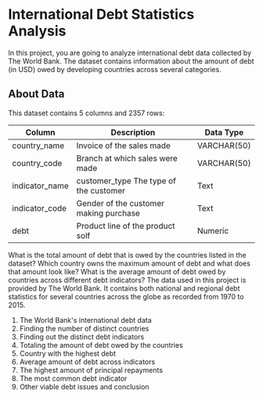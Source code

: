 # International Debt Statistics Analysis

In this project, you are going to analyze international debt data collected by The World Bank. The dataset contains information about the amount of debt (in USD) owed by developing countries across several categories.

## About Data
This dataset contains 5 columns and 2357 rows:

| Column    | Description    | Data Type   |
| ----------- | ----------- | ----------- |
| country_name | Invoice of the sales made| VARCHAR(50) |
| country_code| Branch at which sales were made | VARCHAR(50) |
| indicator_name |customer_type	The type of the customer| Text |
|indicator_code |Gender of the customer making purchase |Text|
|debt	|Product line of the product solf	|Numeric|

What is the total amount of debt that is owed by the countries listed in the dataset? Which country owns the maximum amount of debt and what does that amount look like? What is the average amount of debt owed by countries across different debt indicators? The data used in this project is provided by The World Bank. 
It contains both national and regional debt statistics for several countries across the globe as recorded from 1970 to 2015.

1. The World Bank's international debt data
2. Finding the number of distinct countries
3. Finding out the distinct debt indicators
4. Totaling the amount of debt owed by the countries
5. Country with the highest debt
6. Average amount of debt across indicators
7. The highest amount of principal repayments
8. The most common debt indicator
9. Other viable debt issues and conclusion
